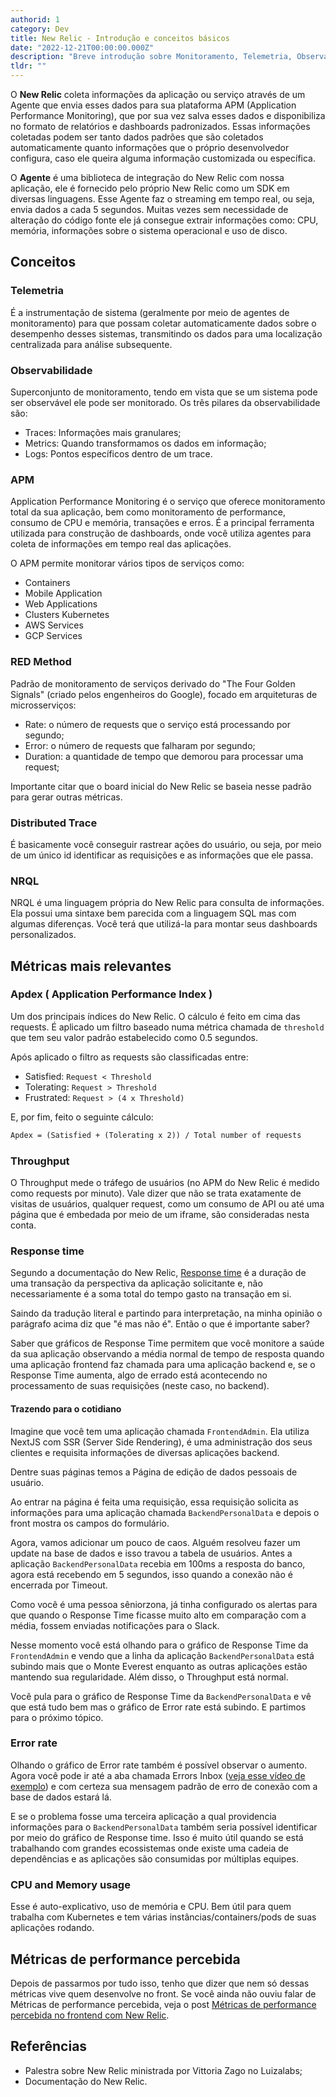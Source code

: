 ```yaml
---
authorid: 1
category: Dev
title: New Relic - Introdução e conceitos básicos
date: "2022-12-21T00:00:00.000Z"
description: "Breve introdução sobre Monitoramento, Telemetria, Observabilidade e New Relic"
tldr: ""
---
```


O **New Relic** coleta informações da aplicação ou serviço através de um Agente que envia esses dados para sua plataforma APM (Application Performance Monitoring), que por sua vez salva esses dados e disponibiliza no formato de relatórios e dashboards padronizados. Essas informações coletadas podem ser tanto dados padrões que são coletados automaticamente quanto informações que o próprio desenvolvedor configura, caso ele queira alguma informação customizada ou específica.

O **Agente** é uma biblioteca de integração do New Relic com nossa aplicação, ele é fornecido pelo próprio New Relic como um SDK em diversas linguagens. Esse Agente faz o streaming em tempo real, ou seja, envia dados a cada 5 segundos. Muitas vezes sem necessidade de alteração do código fonte ele já consegue extrair informações como: CPU, memória, informações sobre o sistema operacional e uso de disco.

## Conceitos

### Telemetria

É a instrumentação de sistema (geralmente por meio de agentes de monitoramento) para que possam coletar automaticamente dados sobre o desempenho desses sistemas, transmitindo os dados para uma localização centralizada para análise subsequente.

### Observabilidade

Superconjunto de monitoramento, tendo em vista que se um sistema pode ser observável ele pode ser monitorado. Os três pilares da observabilidade são:

- Traces: Informações mais granulares;
- Metrics: Quando transformamos os dados em informação;
- Logs: Pontos específicos dentro de um trace.

### APM

Application Performance Monitoring é o serviço que oferece monitoramento total da sua aplicação, bem como monitoramento de performance, consumo de CPU e memória, transações e erros. É a principal ferramenta utilizada para construção de dashboards, onde você utiliza agentes para coleta de informações em tempo real das aplicações.

O APM permite monitorar vários tipos de serviços como:

- Containers
- Mobile Application
- Web Applications
- Clusters Kubernetes
- AWS Services
- GCP Services

### RED Method

Padrão de monitoramento de serviços derivado do "The Four Golden Signals" (criado pelos engenheiros do Google), focado em arquiteturas de microsserviços:

- Rate: o número de requests que o serviço está processando por segundo;
- Error: o número de requests que falharam por segundo;
- Duration: a quantidade de tempo que demorou para processar uma request;

Importante citar que o board inicial do New Relic se baseia nesse padrão para gerar outras métricas.

### Distributed Trace

É basicamente você conseguir rastrear ações do usuário, ou seja, por meio de um único id identificar as requisições e as informações que ele passa.

### NRQL

NRQL é uma linguagem própria do New Relic para consulta de informações. Ela possui uma sintaxe bem parecida com a linguagem SQL mas com algumas diferenças. Você terá que utilizá-la para montar seus dashboards personalizados.

## Métricas mais relevantes

### Apdex ( Application Performance Index )

Um dos principais índices do New Relic. O cálculo é feito em cima das requests. É aplicado um filtro baseado numa métrica chamada de `threshold` que tem seu valor padrão estabelecido como 0.5 segundos.

Após aplicado o filtro as requests são classificadas entre:

- Satisfied: `Request < Threshold`
- Tolerating: `Request > Threshold`
- Frustrated: `Request > (4 x Threshold)`

E, por fim, feito o seguinte cálculo:

```txt
Apdex = (Satisfied + (Tolerating x 2)) / Total number of requests
```

### Throughput

O Throughput mede o tráfego de usuários (no APM do New Relic é medido como requests por minuto). Vale dizer que não se trata exatamente de visitas de usuários, qualquer request, como um consumo de API ou até uma página que é embedada por meio de um iframe, são consideradas nesta conta.

### Response time

Segundo a documentação do New Relic, [Response time](https://docs.newrelic.com/docs/apm/apm-ui-pages/monitoring/response-time-chart-types-apm-browser/#time) é a duração de uma transação da perspectiva da aplicação solicitante e, não necessariamente é a soma total do tempo gasto na transação em si.

Saindo da tradução literal e partindo para interpretação, na minha opinião o parágrafo acima diz que "é mas não é". Então o que é importante saber?

Saber que gráficos de Response Time permitem que você monitore a saúde da sua aplicação observando a média normal de tempo de resposta quando uma aplicação frontend faz chamada para uma aplicação backend e, se o Response Time aumenta, algo de errado está acontecendo no processamento de suas requisições (neste caso, no backend).

#### Trazendo para o cotidiano

Imagine que você tem uma aplicação chamada `FrontendAdmin`. Ela utiliza NextJS com SSR (Server Side Rendering), é uma administração dos seus clientes e requisita informações de diversas aplicações backend.

Dentre suas páginas temos a Página de edição de dados pessoais de usuário.

Ao entrar na página é feita uma requisição, essa requisição solicita as informações para uma aplicação chamada `BackendPersonalData` e depois o front mostra os campos do formulário.

Agora, vamos adicionar um pouco de caos. Alguém resolveu fazer um update na base de dados e isso travou a tabela de usuários. Antes a aplicação `BackendPersonalData` recebia em 100ms a resposta do banco, agora está recebendo em 5 segundos, isso quando a conexão não é encerrada por Timeout.

Como você é uma pessoa sêniorzona, já tinha configurado os alertas para que quando o Response Time ficasse muito alto em comparação com a média, fossem enviadas notificações para o Slack.

Nesse momento você está olhando para o gráfico de Response Time da `FrontendAdmin` e vendo que a linha da aplicação `BackendPersonalData` está subindo mais que o Monte Everest enquanto as outras aplicações estão mantendo sua regularidade. Além disso, o Throughput está normal.

Você pula para o gráfico de Response Time da `BackendPersonalData` e vê que está tudo bem mas o gráfico de Error rate está subindo. E partimos para o próximo tópico.

### Error rate

Olhando o gráfico de Error rate também é possível observar o aumento. Agora você pode ir até a aba chamada Errors Inbox ([veja esse vídeo de exemplo](https://www.youtube.com/watch?v=6zRkpPTVjwc)) e com certeza sua mensagem padrão de erro de conexão com a base de dados estará lá.

E se o problema fosse uma terceira aplicação a qual providencia informações para o `BackendPersonalData` também seria possível identificar por meio do gráfico de Response time. Isso é muito útil quando se está trabalhando com grandes ecossistemas onde existe uma cadeia de dependências e as aplicações são consumidas por múltiplas equipes.

### CPU and Memory usage

Esse é auto-explicativo, uso de memória e CPU. Bem útil para quem trabalha com Kubernetes e tem várias instâncias/containers/pods de suas aplicações rodando.

## Métricas de performance percebida

Depois de passarmos por tudo isso, tenho que dizer que nem só dessas métricas vive quem desenvolve no front. Se você ainda não ouviu falar de Métricas de performance percebida, veja o post [Métricas de performance percebida no frontend com New Relic](/new-relic-metricas-performance-percebida).

## Referências

- Palestra sobre New Relic ministrada por Vittoria Zago no Luizalabs;
- Documentação do New Relic.
